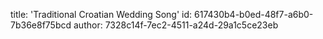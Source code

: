title: 'Traditional Croatian Wedding Song'
id: 617430b4-b0ed-48f7-a6b0-7b36e8f75bcd
author: 7328c14f-7ec2-4511-a24d-29a1c5ce23eb
